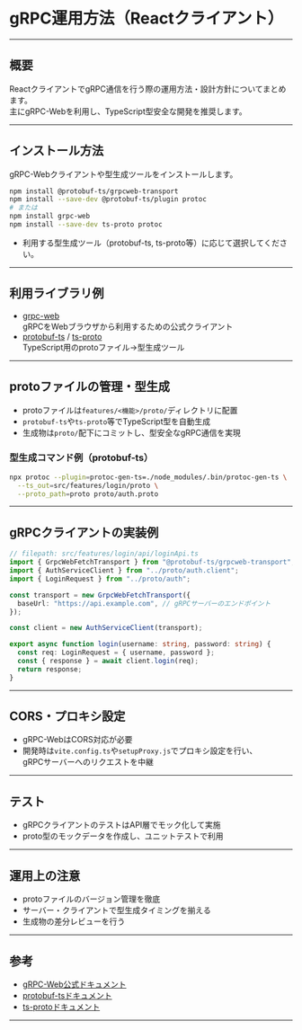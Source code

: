 # gRPC運用方法（Reactクライアント）

---

## 概要

ReactクライアントでgRPC通信を行う際の運用方法・設計方針についてまとめます。  
主にgRPC-Webを利用し、TypeScript型安全な開発を推奨します。

---

## インストール方法

gRPC-Webクライアントや型生成ツールをインストールします。

```sh
npm install @protobuf-ts/grpcweb-transport
npm install --save-dev @protobuf-ts/plugin protoc
# または
npm install grpc-web
npm install --save-dev ts-proto protoc
```

- 利用する型生成ツール（protobuf-ts, ts-proto等）に応じて選択してください。

---

## 利用ライブラリ例

- [grpc-web](https://github.com/grpc/grpc-web)  
  gRPCをWebブラウザから利用するための公式クライアント
- [protobuf-ts](https://github.com/timostamm/protobuf-ts) / [ts-proto](https://github.com/stephenh/ts-proto)  
  TypeScript用のprotoファイル→型生成ツール

---

## protoファイルの管理・型生成

- protoファイルは`features/<機能>/proto/`ディレクトリに配置
- `protobuf-ts`や`ts-proto`等でTypeScript型を自動生成
- 生成物は`proto/`配下にコミットし、型安全なgRPC通信を実現

### 型生成コマンド例（protobuf-ts）

```sh
npx protoc --plugin=protoc-gen-ts=./node_modules/.bin/protoc-gen-ts \
  --ts_out=src/features/login/proto \
  --proto_path=proto proto/auth.proto
```

---

## gRPCクライアントの実装例

```typescript
// filepath: src/features/login/api/loginApi.ts
import { GrpcWebFetchTransport } from "@protobuf-ts/grpcweb-transport";
import { AuthServiceClient } from "../proto/auth.client";
import { LoginRequest } from "../proto/auth";

const transport = new GrpcWebFetchTransport({
  baseUrl: "https://api.example.com", // gRPCサーバーのエンドポイント
});

const client = new AuthServiceClient(transport);

export async function login(username: string, password: string) {
  const req: LoginRequest = { username, password };
  const { response } = await client.login(req);
  return response;
}
```

---

## CORS・プロキシ設定

- gRPC-WebはCORS対応が必要
- 開発時は`vite.config.ts`や`setupProxy.js`でプロキシ設定を行い、  
  gRPCサーバーへのリクエストを中継

---

## テスト

- gRPCクライアントのテストはAPI層でモック化して実施
- proto型のモックデータを作成し、ユニットテストで利用

---

## 運用上の注意

- protoファイルのバージョン管理を徹底
- サーバー・クライアントで型生成タイミングを揃える
- 生成物の差分レビューを行う

---

## 参考

- [gRPC-Web公式ドキュメント](https://grpc.io/docs/platforms/web/)
- [protobuf-tsドキュメント](https://github.com/timostamm/protobuf-ts)
- [ts-protoドキュメント](https://github.com/stephenh/ts-proto)

---
